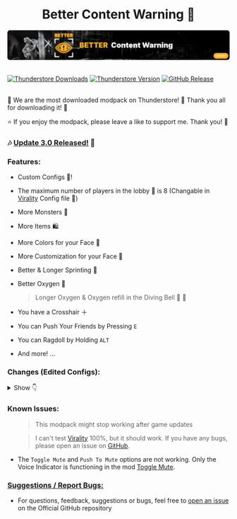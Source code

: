 <h1 align="center">Better Content Warning 🎥️</h1>

<a href="https://thunderstore.io/c/content-warning/p/Horizon/Better_Content_Warning_Modpack/">
<img src="https://raw.githubusercontent.com/Adler-real/uploadedfiles/main/Content_Warning/Modpacks/Better_ContentWarning/banner.png" alt="Banner Image">
</a>

<br><a href="https://thunderstore.io/c/content-warning/p/Horizon/Better_Content_Warning_Modpack/"><img alt="Thunderstore Downloads" src="https://img.shields.io/thunderstore/dt/Horizon/Better_Content_Warning_Modpack?style=for-the-badge&logo=thunderstore&logoColor=white&labelColor=blue&color=gray"></a> <a href="https://thunderstore.io/c/content-warning/p/Horizon/Better_Content_Warning_Modpack/"><img alt="Thunderstore Version" src="https://img.shields.io/thunderstore/v/Horizon/Better_Content_Warning_Modpack?style=for-the-badge&logo=thunderstore&logoColor=white&labelColor=blue&color=gray"></a> <a href="https://github.com/Adler-real/Better_ContentWarning"><img alt="GitHub Release" src="https://img.shields.io/badge/GITHUB-black?style=for-the-badge&logo=github&logoColor=white&color=black"></a>

</br>🎉️ We are the most downloaded modpack on Thunderstore! 🥳 Thank you all for downloading it! 🧡️

⭐ If you enjoy the modpack, please leave a like to support me. Thank you! 🧡

### 🎶 [Update 3.0 Released!](https://thunderstore.io/c/content-warning/p/Horizon/Better_Content_Warning_Modpack/changelog/) 🎉️

### Features:

- Custom Configs 📄️!

- The maximum number of players in the lobby 👥 is 8 (Changable in [Virality](https://thunderstore.io/c/content-warning/p/MaxWasUnavailable/Virality/) Config file 📄️)

- More Monsters 👹️

- More Items 🛍️

- More Colors for your Face 🎨️ 

- More Customization for your Face 🎨️

- Better & Longer Sprinting 🏃️

- Better Oxygen 🎈️
  
  > Longer Oxygen & Oxygen refill in the Diving Bell 🎈️ 🔔

- You have a Crosshair ＋

- You can Push Your Friends by Pressing `E`

- You can Ragdoll by Holding `ALT`

- And more! ...

### Changes (Edited Configs):

<details>
<summary>Show 👇️</summary>

  <ul>
  <li>
  <details>
  <summary><a href="https://thunderstore.io/c/content-warning/p/DAa/CWMissing/">CWMissing</a> Configs</summary>
  <ul><li>Changed <code></code> from Mod Default Value(<small><code></code></small>) to <code></code></li></ul>
  <ul><li>Changed <code></code> from Mod Default Value(<small><code></code></small>) to <code></code></li></ul>
  <ul><li>Changed <code></code> from Mod Default Value(<small><code></code></small>) to <code></code></li></ul>
  </details>
  </li>
  </ul>

  <ul>
  <li>
  <details>
  <summary><a href="https://thunderstore.io/c/content-warning/p/AnthonyStai/LongerSprinting/">LongerSprinting</a> Configs</summary>
  <ul><li>Changed <code>MaxStamina</code> from Mod Default Value(<small><code>20</code></small>) to <code>13</code> <small>[Game Default is <code>10</code>]</small></li></ul>
  <ul><li>Changed <code>StaminaRegenRate</code> from Mod Default Value(<small><code>2</code></small>) to <code>0.65</code> <small>[Game Default is <code>0.5</code>]</small></li></ul>
  <ul><li>Changed <code>SprintMultiplyer</code> from Mod Default Value(<small><code>2.3</code></small>) to <code>2.2</code></li></ul>
  </details>
  </li>
  </ul>

  <ul>
  <li>
  <details>
  <summary><a href="https://thunderstore.io/c/content-warning/p/SmileHappyMods/BetterOxygen/">BetterOxygen</a> Configs</summary>
  <ul><li>Changed <code>Refill oxygen inside the diving bell?</code> from Mod Default Value(<small><code>false</code></small>) to <code>true</code></li></ul>
  <ul><li>Changed <code>Maximum Oxygen (Minutes)</code> from Mod Default Value(<small><code>12</code></small>) to <code>15</code><small>[Game Default is <code>8.33</code>]</small></li></ul>
  </details>
  </li>
  </ul>

  <ul>
  <li>
  <details>
  <summary><a href="https://thunderstore.io/c/content-warning/p/MaxWasUnavailable/Virality/">Virality</a> Configs</summary>
  <ul><li>Changed <code>MaxPlayers</code> from Mod Default Value(<small><code>12</code></small>) to <code>8</code></li></ul>
  </details>
  </li>
  </ul>

  <ul>
  <li>
  <details>
  <summary><a href="https://thunderstore.io/c/content-warning/p/CTWOriginals/CrossHair/">CrossHair</a> Configs</summary>
  <ul><li>Changed <code>CrossHairSize</code> from Mod Default Value(<small><code>40</code></small>) to <code>25</code></li></ul>
  <ul><li>Changed <code>CrossHairOpacity</code> from Mod Default Value(<small><code>80</code></small>) to <code>10</code></li></ul>
  </details>
  </li>
  </ul>

  <ul>
  <li>
  <details>
  <summary><a href="https://thunderstore.io/c/content-warning/p/Skytrymotion/Dont_Trip/">Dont Trip</a> Configs</summary>
  <ul><li>Changed <code>Tripping Chance</code> from Mod Default Value(<small><code>5</code></small>) to <code>1</code></li></ul>
  <ul><li>Changed <code>Damage Amount</code> from Mod Default Value(<small><code>5</code></small>) to <code>3</code></li></ul>
  <ul><li>Changed <code>Drop Item</code> from Mod Default Value(<small><code>true</code></small>) to <code>false</code></li></ul>
  </details>
  </li>
  </ul>

</details>

### Known Issues:

<ul><blockquote>This modpack might stop working after game updates</blockquote></ul>

<ul><blockquote> I can't test <a href="https://thunderstore.io/c/content-warning/p/MaxWasUnavailable/Virality/">Virality</a> 100%, but it should work. If you have any bugs, please open an issue on <a href="https://github.com/Adler-real/Better_ContentWarning/issues">GitHub</a>.</blockquote></ul> 

- The `Toggle Mute` and `Push To Mute` options are not working. Only the Voice Indicator is functioning in the mod [Toggle Mute](https://thunderstore.io/c/content-warning/p/Computery/Toggle_Mute/).

### [Suggestions / Report Bugs:](https://github.com/Adler-real/Better_ContentWarning/issues)

- For questions, feedback, suggestions or bugs, feel free to <a href="https://github.com/Adler-real/Better_ContentWarning/issues/new">open an issue</a> on the Official GitHub repository
